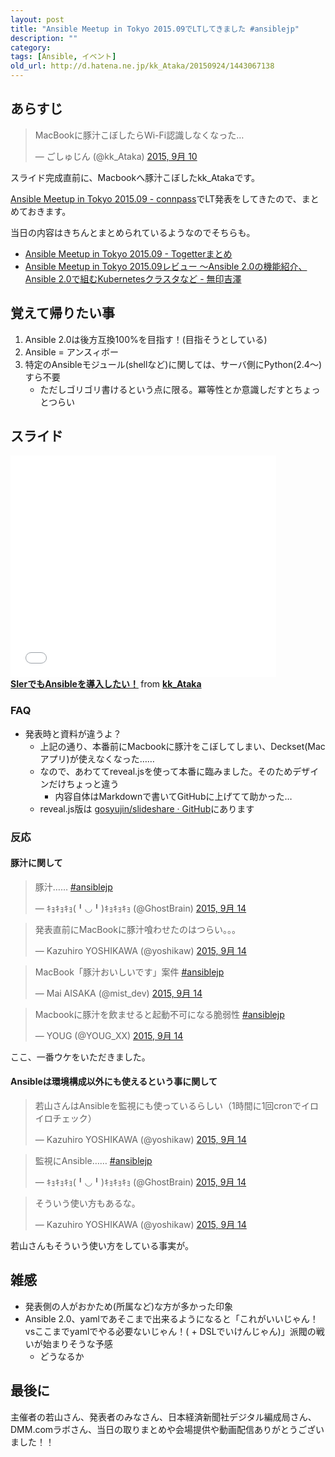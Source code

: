 ```yaml
---
layout: post
title: "Ansible Meetup in Tokyo 2015.09でLTしてきました #ansiblejp"
description: ""
category: 
tags: [Ansible, イベント]
old_url: http://d.hatena.ne.jp/kk_Ataka/20150924/1443067138
---
```


## あらすじ

<blockquote class="twitter-tweet" lang="ja"><p lang="ja" dir="ltr">MacBookに豚汁こぼしたらWi-Fi認識しなくなった…</p>&mdash; ごしゅじん (@kk_Ataka) <a href="https://twitter.com/kk_Ataka/status/641915844021215232">2015, 9月 10</a></blockquote>
<script async src="//platform.twitter.com/widgets.js" charset="utf-8"></script>

スライド完成直前に、Macbookへ豚汁こぼしたkk_Atakaです。

[Ansible Meetup in Tokyo 2015.09 - connpass](http://ansible-users.connpass.com/event/18015/)でLT発表をしてきたので、まとめておきます。

当日の内容はきちんとまとめられているようなのでそちらも。

- [Ansible Meetup in Tokyo 2015.09 - Togetterまとめ](http://togetter.com/li/873782)
- [Ansible Meetup in Tokyo 2015.09レビュー 〜Ansible 2.0の機能紹介、Ansible 2.0で組むKubernetesクラスタなど - 無印吉澤](http://muziyoshiz.hatenablog.com/entry/2015/09/14/235846)

## 覚えて帰りたい事

1. Ansible 2.0は後方互換100%を目指す！(目指そうとしている)
1. Ansible = アンスィボー
1. 特定のAnsibleモジュール(shellなど)に関しては、サーバ側にPython(2.4〜)すら不要
    - ただしゴリゴリ書けるという点に限る。冪等性とか意識しだすとちょっとつらい

## スライド

<iframe src="//www.slideshare.net/slideshow/embed_code/key/43PnRrmicQoLR6" width="425" height="355" frameborder="0" marginwidth="0" marginheight="0" scrolling="no"> </iframe> <div style="margin-bottom:5px"> <strong> <a href="//www.slideshare.net/kk_Ataka/20150914-ansible-forsierdigest-53109939" title="SIerでもAnsibleを導入したい！" target="_blank">SIerでもAnsibleを導入したい！</a> </strong> from <strong><a href="//www.slideshare.net/kk_Ataka" target="_blank">kk_Ataka</a></strong> </div>

### FAQ

- 発表時と資料が違うよ？
    - 上記の通り、本番前にMacbookに豚汁をこぼしてしまい、Deckset(Macアプリ)が使えなくなった……
    - なので、あわててreveal.jsを使って本番に臨みました。そのためデザインだけちょっと違う
        - 内容自体はMarkdownで書いてGitHubに上げてて助かった…
    - reveal.js版は [gosyujin/slideshare · GitHub](https://github.com/gosyujin/slideshare/blob/master/ansiblemeetup/20150914_ansible_for_sier_digest_for_reveal.js.pdf)にあります

### 反応

#### 豚汁に関して

<blockquote class="twitter-tweet" lang="ja"><p lang="ja" dir="ltr">豚汁…… <a href="https://twitter.com/hashtag/ansiblejp?src=hash">#ansiblejp</a></p>&mdash; ｷｮｷｮｷｮ(╹◡╹)ｷｮｷｮｷｮ (@GhostBrain) <a href="https://twitter.com/GhostBrain/status/643397017377505281">2015, 9月 14</a></blockquote>
<script async src="//platform.twitter.com/widgets.js" charset="utf-8"></script>

<blockquote class="twitter-tweet" lang="ja"><p lang="ja" dir="ltr">発表直前にMacBookに豚汁喰わせたのはつらい。。。</p>&mdash; Kazuhiro YOSHIKAWA (@yoshikaw) <a href="https://twitter.com/yoshikaw/status/643397041108987904">2015, 9月 14</a></blockquote>
<script async src="//platform.twitter.com/widgets.js" charset="utf-8"></script>

<blockquote class="twitter-tweet" lang="ja"><p lang="ja" dir="ltr">MacBook「豚汁おいしいです」案件 <a href="https://twitter.com/hashtag/ansiblejp?src=hash">#ansiblejp</a></p>&mdash; Mai AISAKA (@mist_dev) <a href="https://twitter.com/mist_dev/status/643397136671895553">2015, 9月 14</a></blockquote>
<script async src="//platform.twitter.com/widgets.js" charset="utf-8"></script>

<blockquote class="twitter-tweet" lang="ja"><p lang="ja" dir="ltr">Macbookに豚汁を飲ませると起動不可になる脆弱性&#10;&#10;<a href="https://twitter.com/hashtag/ansiblejp?src=hash">#ansiblejp</a></p>&mdash; YOUG (@YOUG_XX) <a href="https://twitter.com/YOUG_XX/status/643397234151833600">2015, 9月 14</a></blockquote>
<script async src="//platform.twitter.com/widgets.js" charset="utf-8"></script>

ここ、一番ウケをいただきました。

#### Ansibleは環境構成以外にも使えるという事に関して

<blockquote class="twitter-tweet" lang="ja"><p lang="ja" dir="ltr">若山さんはAnsibleを監視にも使っているらしい（1時間に1回cronでイロイロチェック）</p>&mdash; Kazuhiro YOSHIKAWA (@yoshikaw) <a href="https://twitter.com/yoshikaw/status/643397206461030400">2015, 9月 14</a></blockquote>
<script async src="//platform.twitter.com/widgets.js" charset="utf-8"></script>

<blockquote class="twitter-tweet" lang="ja"><p lang="ja" dir="ltr">監視にAnsible…… <a href="https://twitter.com/hashtag/ansiblejp?src=hash">#ansiblejp</a></p>&mdash; ｷｮｷｮｷｮ(╹◡╹)ｷｮｷｮｷｮ (@GhostBrain) <a href="https://twitter.com/GhostBrain/status/643397221090627584">2015, 9月 14</a></blockquote>
<script async src="//platform.twitter.com/widgets.js" charset="utf-8"></script>

<blockquote class="twitter-tweet" lang="ja"><p lang="ja" dir="ltr">そういう使い方もあるな。</p>&mdash; Kazuhiro YOSHIKAWA (@yoshikaw) <a href="https://twitter.com/yoshikaw/status/643397244180393984">2015, 9月 14</a></blockquote>
<script async src="//platform.twitter.com/widgets.js" charset="utf-8"></script>

若山さんもそういう使い方をしている事実が。

## 雑感

- 発表側の人がおかため(所属など)な方が多かった印象
- Ansible 2.0、yamlであそこまで出来るようになると「これがいいじゃん！vsここまでyamlでやる必要ないじゃん！( + DSLでいけんじゃん)」派閥の戦いが始まりそうな予感
    - どうなるか

## 最後に

主催者の若山さん、発表者のみなさん、日本経済新聞社デジタル編成局さん、DMM.comラボさん、当日の取りまとめや会場提供や動画配信ありがとうございました！！
